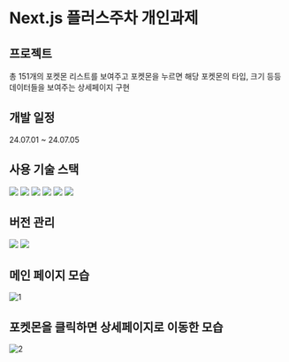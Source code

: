 # Next.js 플러스주차 개인과제

## 프로젝트  
총 151개의 포켓몬 리스트를 보여주고 포켓몬을 누르면 해당 포켓몬의 타입, 크기 등등 데이터들을 보여주는 상세페이지 구현

## 개발 일정
24.07.01 ~ 24.07.05

## 사용 기술 스택 
<img src="https://img.shields.io/badge/html5-E34F26?style=for-the-badge&logo=html5&logoColor=white"> <img src="https://img.shields.io/badge/tailwindcss-1572B6?style=for-the-badge&logo=tailwindcss&logoColor=white"> 
<img src="https://img.shields.io/badge/TypeScript-F7DF1E?style=for-the-badge&logo=TypeScript&logoColor=black"> <img src="https://img.shields.io/badge/react-61DAFB?style=for-the-badge&logo=react&logoColor=black"> 
<img src="https://img.shields.io/badge/axios-000000?style=for-the-badge&logo=axios&logoColor=white">   <img src="https://img.shields.io/badge/next.js-339933?style=for-the-badge&logo=Next.js&logoColor=white">

## 버전 관리
<img src="https://img.shields.io/badge/github-181717?style=for-the-badge&logo=github&logoColor=white"> <img src="https://img.shields.io/badge/git-F05032?style=for-the-badge&logo=git&logoColor=white">

## 메인 페이지 모습 

![1](https://github.com/youngsupark1/First-Next-Project/assets/160477257/f534d242-6ece-4d3c-aa48-e5879e4e6e15)


## 포켓몬을 클릭하면 상세페이지로 이동한 모습

![2](https://github.com/youngsupark1/First-Next-Project/assets/160477257/1d5329f4-7841-4306-8ab2-2fb37ba21f42)



